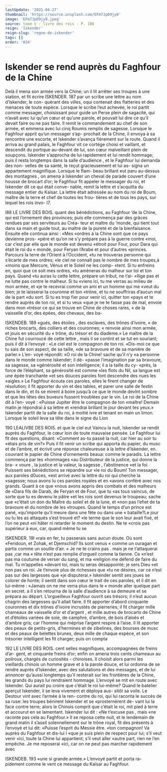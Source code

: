 ```yaml
---
lastUpdate: '2021-04-27'
thumbnail: 'https://source.unsplash.com/EFm7JpD9jy8'
image: 'EFm7JpD9jy8.jpeg'
source: tome V - livre des rois - P. 186
reign: 'Iskender'
reign-slug: 'regne-de-iskender'
tags: []
order: '034'
---
```


# Iskender se rend auprès du Faghfour de la Chine

Delà il mena son armée vers la Chine; un il lit arrêter ses troupes à une station, et fit écrire
ISKENDER. 187 par un scribe une lettre au nom d’lskender, le con-
quérant des villes, oqui contenait des flatteries et des menaces de toute espèce. Lorsque le scribe l’eut achevée, le roi partit comme messager, choisissant pour guide un Perse plein de sagacité, qui n’avait avec lui qu’un cœur et qu’une parole, et pouvait lui
dire ce qu’il devait faire ou ne pas faire. Il remit le commandement au chef de son armée, et emmena avec lui cinq Roumis remplis de sagesse.
Lorsque le Faghfour apprit qu’un messager s’ap-
prochait de la Chine, il envoya à sa rencontre une escorte, et Iskender s’avança fièrement sur la route.
Quand il arriva au grand palais, le Faghfour vit ce
cortége choisi et vaillant, et descendit du portique
au-devant de lui, son cœur malveillant plein de soupçons. Iskender s’approcha de lui rapidement et
lui rendit hommage; puis il resta longtemps dans la salle d’audience , et le Faghfour lui demanda des non- velles de sa santé, le reçut gracieusement et lui as- signa un appartement magnifique. Lorsque le flam-
beau brillant eut paru au-dessus des montagnes , on amena à Iskender un cheval de parade couvert d’une housse de brocart d’or; le Faghfour fit appeler le messager du roi, et Iskender dit ce qui était conve- nable, remit la lettre et s’acquitta du message entier
du Kaïsar. La lettre était adressée au nom du roi de Boum, maître de la terre et chef de toutes les frou- tières et de tous les pays, sur lequel les rois invo-
I7.

l88 LE LIVRE DES BOIS.
quant des bénédictions, au Faghfour ’de la Chine,
qui est l’ornement des provinces; puis elle commença par des grâces rendues par ses serviteurs au Créa- teur et maître du ’monde, qui tient tout dans sa main et guide tout, au maître de la pureté et de la bienfaisance. Ensuite elle continua ainsi : «Mes «ordres à la Chine sont que ce pays devienne pros- «père et qu’on ne s’y prépare pas à la guerre contre
«moi, car c’est par elle que le monde est devenu «étroit pour Four, pour Dara qui était le roi du « monde, pour Feryan l’Arabe et pour d’autres «princes. Parcours la terre de l’Orient à l’Occident,
«tu ne trouveras personne qui s’écarte de mes ordres;
«le ciel ne connaît pas le nombre de mes troupes,à «moins que Mercure, Vénus et le Soleil ne les comp- «tent. Si tu enfreins en, quoi que ce soit mes ordres, «tu amèneras du malheur sur toi et ton pays. Quand «tu auras lu cette lettre, prépare un tribut, ne t’ai- «llige pas et ne lutte pas contre le malheur. Si tu «viens ici, tu me verras au milieu de mon armée, et «je te recevrai comme un ami et un homme qui me «veut du bien; je te laisserai ta couronne et ton «trône, et tu ne souffriras d’aucun mal de la part
«du sort. Si tu es trop fier pour venir ici, quitter ton «pays et te rendre auprès de ton roi, et si tu veux «que je ne te fasse pas de mal, envoie dans mon «trésor ce qui se trouve en Chine de choses rares,
« de la vaisselle d’or, des épées, des chevaux, des ba-

ISKENDEB. 189 «gués, des étoiles , des esclaves, des trônes d’ivoire,
« de riches brocarts, des colliers et des couronnes; « renvoie ainsi mon armée, et jouis en sécurité du
« trône, du trésor et du diadème.»
Le maître de la Chine fut courroucé de cette lettre ,
mais il se contint et se tut en souriant; puis il dit à l’envoyé : «Le ciel est le compagnon de ton roi.
«Dis-moi ce que tu sais de son aspect, de sa taille, «de sa bravoure et de sa manière de parler.» L’en-
voyé répondit: «O roi de la Chine! sache qu’il n’y
«a personne dans le monde comme Iskender; il dé- «passe l’imagination par sa bravoure, sa sagesse, sa «générosité et son intelligence; il a la taille du cy- «près, la force de l’éléphant, sa générosité est comme
«les flots du Nil, sa langue est une épée tranchante
«et ses douces paroles font descendre des nues les «aigles.» Le Faghfour écouta ces paroles, elles le firent changer de résolution; il fit apporter du vin et des tables, et parer une salle de festin dans le din, et ils se mirent à boire jusqu’à ce que le monde devînt sombre et que les têtes des buveurs fussent troublées par le vin. Le roi de la Chine dit à l’en-
voyé : «Puisse Jupiter être le compagnon de ton «maître! Demain matin je répondrai à sa lettre et «rendrai brillant le jour devant tes yeux.» Iskender partit de la salle du roi, à moitié ivre et tenant en main un limon.
Lorsque le soleil leva sa tête dans le signe du Lion

190 LEALIVBE DES ROIS.
et que le ciel eut Vaincu la nuit, Iskender se rendit auprès du Faghfour, le cœur loin de toute mauvaise pensée. Le Faghfour lui fit des questions, disant: «Comment as-tu passé la nuit, car hier au soir tu «étais pris de vin?» Puis il fit venir un scribe qui apporta du papier, du musc et de l’ambre, et écrivit
une réponse chaleureuse à la lettre d’lskender, en. couvrant le papier de Chine d’ornements beaua: comme
le paradis. La lettre commença par les «hommages «au Distributeur de la justice, qui donne la bra- « voure , la justice et la valeur, la sagesse , l’abstinence
«et la foi. Puissent ses bénédictions se répandre sur
«le roi du Boum! Ton messager, aux paroles d0uces, «est arrivé avec la lettre du roi qui cherche la «sagesse; nous avons lu ces paroles royales et en «avons conféré avec nos grands. Quant à ce que
«nous avons appris des combats et des malheurs de «Dara fils de Darab, de Feryan et de Four, que tu «as tous vaincus, de sorte que tu es devenu le pâtre «et les rois sont devenus le troupeau; sache que «c’était un don du Maître du soleil et de la lune, et
«non pas l’efiet de ta bravoure et du nombre de les «troupes. Quand le temps d’un prince est pané, «qu’importe qu’il meure dans une fête ou dans une
« bataille?Le jour ou tu les as attaqués s’est trouvé et?
«le terme que le son leur avait fixé, et l’on ne peut
«ni hâter ni retarder le moment du destin. Ne te «crois pas supérieur à eux, car, quand même tu se

lSKENDER. 19l «rais en fer, tu passerais sans aucun doute. Où sont
«Feridoun, et Zohak, et Djemschid? Ils sont venus « comme un ouragan et partis comme un souille d’air.
« Je ne te crains pas . mais je ne t’attaquerai pas ,car ma
« tête n’est pas remplie d’orgueil comme la tienne. Ce
«n’est pas ma coutume de verser du sang, et ma «religion me défend de faire du mal. Tu m’appelles «devant toi, mais tu seras désappointé; je sers Dieu «et non pas un roi. Je t’envoie plus de richesses que «tu ne désires, car ce n’est pas sur des largesses que «je disputerai.»
Iskender sentit ses joues se colorer de honte; il sentit dans son cœur le trait de ces paroles, et il dit en lui-même : «Jamais on ne me verra plus dans le
« monde aller quelque part en secret. a Il s’en retourna
de la salle d’audience à sa demeure et se prépara au départ. L’orgueilleux Faghfour ouvrit ses trésors; il n’eut aucun chagrin des largesses qu’il allait faire. Il fit apporter d’abord cinquante couronnes et dix trônes d’ivoire incrustés de pierreries; il fit charger mille chameaux de vaisselle d’or et d’argent , et mille autres de brocarts de Chine et d’étoiles variées de soie, de camphre, d’ambre, de bois d’aloès et d’ambre gris;
car l’homme qui méprise l’argent respire à l’aise. Il
lit apporter des peaux de petits-gris, d’hermines et
de zibelines, des bourses de musc et des peaux de belettes brunes, deux mille de chaque espèce, et son trésorier intelligent les fit charger; puis on compta

192 LE LIVRE DES ROIS.
cent selles magnifiques, accompagnées de freins d’ar-
gent, et cinquante freins d’or; enfin on amena trois
cents chameaux au poilroux, chargés de curiosités - chinoises.
Il choisit alors parmi les vieillards chinois un homme grave et à la parole douce, et lui ordonna de se rendre auprès d’lskender, avec des salutations et
des messages, et de lui annoncer qu’aussi longtemps qu’il resterait sur les frontières de la Chine, les grands du pays lui rendraient hommage. L’envoyé
se mit en route avec Iskender. Qui aurait pu croire que c’était le roi lui-même? Quand le batelier
aperçut Iskender, il se leva vivement et déploya aus-
sitôt sa voile. Le Destour vint avec l’armée à la ren-
contre du roi, qui lui raconta le succès de sa ruse: les troupes bénirent Iskender et se «prosternèrent de-
vant lui la face contre terre; alors le Chinois comprit que c’était le roi, mit pied à terre et accourut en se lamentant. Iskender lui dit : «Ne t’excuse pas , mais
«ne raconte pas cela au Faghfour.» Il se reposa cette nuit, et le lendemain de grand matin il s’assit solennellement sur le trône royal, fit des présents à l’envoyé et lui dit: «Puisse l’esprit du Messie être.
«ton compagnon! Va auprès du Faghfour et dis-lui
I «que je suis plein de respect pour lui; s’il veut venir «ici, toute la Chine lui appartient; s’il veut aller «autre part, rien ne l’en empêche. Je me reposerai
«ici, car on ne peut pas marcher rapidement avec

lSKENDEB. 193 «une si grande armée.» L’envoyé partit et porta ra-
pidement comme le vent ce message du Kaïsar au Faghfour.
